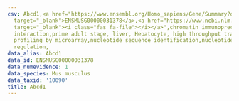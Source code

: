 ```yaml
---
csv: Abcd1,<a href="https://www.ensembl.org/Homo_sapiens/Gene/Summary?db=core;g=ENSMUSG00000031378"
  target="_blank">ENSMUSG00000031378</a>,<a href="https://www.ncbi.nlm.nih.gov/pubmed/23834426"
  target="_blank"><i class="fas fa-file"></i></a>",chromatin immunoprecipitation assay,direct
  interaction,prime adult stage, liver, Hepatocyte, high throughput transcription
  profiling by microarray,nucleotide sequence identification,nucleotide sequence identification,transcriptional
  regulation,
data_alias: Abcd1
data_id: ENSMUSG00000031378
data_numevidence: 1
data_species: Mus musculus
data_taxid: '10090'
title: Abcd1
---
```

